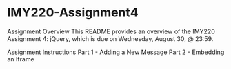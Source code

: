 # IMY220-Assignment4
Assignment Overview
This README provides an overview of the IMY220 Assignment 4: jQuery, which is due on Wednesday, August 30, @ 23:59. 

Assignment Instructions
Part 1 - Adding a New Message
Part 2 - Embedding an Iframe

